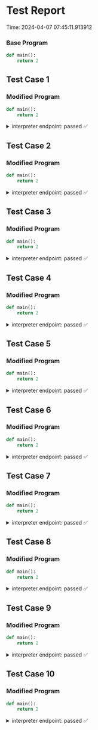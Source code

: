 # Test Report

Time: 2024-04-07 07:45:11.913912

### Base Program

```py
def main():
	return 2
```

## Test Case 1

### Modified Program

```py
def main():
	return 2
```

<details>
<summary>interpreter endpoint: passed ✅</summary>

Request Body: 
```json
{
    "language": "py",
    "program_model": "{\"importStatements\": [], \"fncs\": {\"main\": {\"name\": \"main\", \"rettype\": \"*\", \"initloc\": 1, \"endloc\": 0, \"params\": [], \"locexprs\": {\"1\": [{\"val0\": \"$ret\", \"val1\": {\"value\": \"2\", \"line\": 2, \"tokentype\": \"Constant\"}, \"valueArray\": [\"$ret\", {\"value\": \"2\", \"line\": 2}], \"valueList\": [\"$ret\", {\"value\": \"2\", \"line\": 2}]}]}, \"loctrans\": {\"1\": {}}, \"locdescs\": {\"1\": \"around the beginning of function 'main'\"}, \"types\": {}}}}",
    "function": "main",
    "inputs": "[]",
    "args": "[]"
}
```

Message: 
```
Success
```

Actual Output: 
```json
{
    "entries": [
        {
            "functionName": "main",
            "location": 1,
            "mem": {
                "$ret'": 2,
                "$ret": "<undef>"
            },
            "isChecked": false
        }
    ]
}
```

</details>

## Test Case 2

### Modified Program

```py
def main():
	return 2
```

<details>
<summary>interpreter endpoint: passed ✅</summary>

Request Body: 
```json
{
    "language": "py",
    "program_model": "{\"importStatements\": [], \"fncs\": {\"main\": {\"name\": \"main\", \"rettype\": \"*\", \"initloc\": 1, \"endloc\": 0, \"params\": [], \"locexprs\": {\"1\": [{\"val0\": \"$ret\", \"val1\": {\"value\": \"2\", \"line\": 2, \"tokentype\": \"Constant\"}, \"valueArray\": [\"$ret\", {\"value\": \"2\", \"line\": 2}], \"valueList\": [\"$ret\", {\"value\": \"2\", \"line\": 2}]}]}, \"loctrans\": {\"1\": {}}, \"locdescs\": {\"1\": \"around the beginning of function 'main'\"}, \"types\": {}}}}",
    "function": "main",
    "inputs": "[]",
    "args": "[]"
}
```

Message: 
```
Success
```

Actual Output: 
```json
{
    "entries": [
        {
            "functionName": "main",
            "location": 1,
            "mem": {
                "$ret'": 2,
                "$ret": "<undef>"
            },
            "isChecked": false
        }
    ]
}
```

</details>

## Test Case 3

### Modified Program

```py
def main():
	return 2
```

<details>
<summary>interpreter endpoint: passed ✅</summary>

Request Body: 
```json
{
    "language": "py",
    "program_model": "{\"importStatements\": [], \"fncs\": {\"main\": {\"name\": \"main\", \"rettype\": \"*\", \"initloc\": 1, \"endloc\": 0, \"params\": [], \"locexprs\": {\"1\": [{\"val0\": \"$ret\", \"val1\": {\"value\": \"2\", \"line\": 2, \"tokentype\": \"Constant\"}, \"valueArray\": [\"$ret\", {\"value\": \"2\", \"line\": 2}], \"valueList\": [\"$ret\", {\"value\": \"2\", \"line\": 2}]}]}, \"loctrans\": {\"1\": {}}, \"locdescs\": {\"1\": \"around the beginning of function 'main'\"}, \"types\": {}}}}",
    "function": "main",
    "inputs": "[]",
    "args": "[]"
}
```

Message: 
```
Success
```

Actual Output: 
```json
{
    "entries": [
        {
            "functionName": "main",
            "location": 1,
            "mem": {
                "$ret'": 2,
                "$ret": "<undef>"
            },
            "isChecked": false
        }
    ]
}
```

</details>

## Test Case 4

### Modified Program

```py
def main():
	return 2
```

<details>
<summary>interpreter endpoint: passed ✅</summary>

Request Body: 
```json
{
    "language": "py",
    "program_model": "{\"importStatements\": [], \"fncs\": {\"main\": {\"name\": \"main\", \"rettype\": \"*\", \"initloc\": 1, \"endloc\": 0, \"params\": [], \"locexprs\": {\"1\": [{\"val0\": \"$ret\", \"val1\": {\"value\": \"2\", \"line\": 2, \"tokentype\": \"Constant\"}, \"valueArray\": [\"$ret\", {\"value\": \"2\", \"line\": 2}], \"valueList\": [\"$ret\", {\"value\": \"2\", \"line\": 2}]}]}, \"loctrans\": {\"1\": {}}, \"locdescs\": {\"1\": \"around the beginning of function 'main'\"}, \"types\": {}}}}",
    "function": "main",
    "inputs": "[]",
    "args": "[]"
}
```

Message: 
```
Success
```

Actual Output: 
```json
{
    "entries": [
        {
            "functionName": "main",
            "location": 1,
            "mem": {
                "$ret'": 2,
                "$ret": "<undef>"
            },
            "isChecked": false
        }
    ]
}
```

</details>

## Test Case 5

### Modified Program

```py
def main():
	return 2
```

<details>
<summary>interpreter endpoint: passed ✅</summary>

Request Body: 
```json
{
    "language": "py",
    "program_model": "{\"importStatements\": [], \"fncs\": {\"main\": {\"name\": \"main\", \"rettype\": \"*\", \"initloc\": 1, \"endloc\": 0, \"params\": [], \"locexprs\": {\"1\": [{\"val0\": \"$ret\", \"val1\": {\"value\": \"2\", \"line\": 2, \"tokentype\": \"Constant\"}, \"valueArray\": [\"$ret\", {\"value\": \"2\", \"line\": 2}], \"valueList\": [\"$ret\", {\"value\": \"2\", \"line\": 2}]}]}, \"loctrans\": {\"1\": {}}, \"locdescs\": {\"1\": \"around the beginning of function 'main'\"}, \"types\": {}}}}",
    "function": "main",
    "inputs": "[]",
    "args": "[]"
}
```

Message: 
```
Success
```

Actual Output: 
```json
{
    "entries": [
        {
            "functionName": "main",
            "location": 1,
            "mem": {
                "$ret'": 2,
                "$ret": "<undef>"
            },
            "isChecked": false
        }
    ]
}
```

</details>

## Test Case 6

### Modified Program

```py
def main():
	return 2
```

<details>
<summary>interpreter endpoint: passed ✅</summary>

Request Body: 
```json
{
    "language": "py",
    "program_model": "{\"importStatements\": [], \"fncs\": {\"main\": {\"name\": \"main\", \"rettype\": \"*\", \"initloc\": 1, \"endloc\": 0, \"params\": [], \"locexprs\": {\"1\": [{\"val0\": \"$ret\", \"val1\": {\"value\": \"2\", \"line\": 2, \"tokentype\": \"Constant\"}, \"valueArray\": [\"$ret\", {\"value\": \"2\", \"line\": 2}], \"valueList\": [\"$ret\", {\"value\": \"2\", \"line\": 2}]}]}, \"loctrans\": {\"1\": {}}, \"locdescs\": {\"1\": \"around the beginning of function 'main'\"}, \"types\": {}}}}",
    "function": "main",
    "inputs": "[]",
    "args": "[]"
}
```

Message: 
```
Success
```

Actual Output: 
```json
{
    "entries": [
        {
            "functionName": "main",
            "location": 1,
            "mem": {
                "$ret'": 2,
                "$ret": "<undef>"
            },
            "isChecked": false
        }
    ]
}
```

</details>

## Test Case 7

### Modified Program

```py
def main():
	return 2
```

<details>
<summary>interpreter endpoint: passed ✅</summary>

Request Body: 
```json
{
    "language": "py",
    "program_model": "{\"importStatements\": [], \"fncs\": {\"main\": {\"name\": \"main\", \"rettype\": \"*\", \"initloc\": 1, \"endloc\": 0, \"params\": [], \"locexprs\": {\"1\": [{\"val0\": \"$ret\", \"val1\": {\"value\": \"2\", \"line\": 2, \"tokentype\": \"Constant\"}, \"valueArray\": [\"$ret\", {\"value\": \"2\", \"line\": 2}], \"valueList\": [\"$ret\", {\"value\": \"2\", \"line\": 2}]}]}, \"loctrans\": {\"1\": {}}, \"locdescs\": {\"1\": \"around the beginning of function 'main'\"}, \"types\": {}}}}",
    "function": "main",
    "inputs": "[]",
    "args": "[]"
}
```

Message: 
```
Success
```

Actual Output: 
```json
{
    "entries": [
        {
            "functionName": "main",
            "location": 1,
            "mem": {
                "$ret'": 2,
                "$ret": "<undef>"
            },
            "isChecked": false
        }
    ]
}
```

</details>

## Test Case 8

### Modified Program

```py
def main():
	return 2
```

<details>
<summary>interpreter endpoint: passed ✅</summary>

Request Body: 
```json
{
    "language": "py",
    "program_model": "{\"importStatements\": [], \"fncs\": {\"main\": {\"name\": \"main\", \"rettype\": \"*\", \"initloc\": 1, \"endloc\": 0, \"params\": [], \"locexprs\": {\"1\": [{\"val0\": \"$ret\", \"val1\": {\"value\": \"2\", \"line\": 2, \"tokentype\": \"Constant\"}, \"valueArray\": [\"$ret\", {\"value\": \"2\", \"line\": 2}], \"valueList\": [\"$ret\", {\"value\": \"2\", \"line\": 2}]}]}, \"loctrans\": {\"1\": {}}, \"locdescs\": {\"1\": \"around the beginning of function 'main'\"}, \"types\": {}}}}",
    "function": "main",
    "inputs": "[]",
    "args": "[]"
}
```

Message: 
```
Success
```

Actual Output: 
```json
{
    "entries": [
        {
            "functionName": "main",
            "location": 1,
            "mem": {
                "$ret'": 2,
                "$ret": "<undef>"
            },
            "isChecked": false
        }
    ]
}
```

</details>

## Test Case 9

### Modified Program

```py
def main():
	return 2
```

<details>
<summary>interpreter endpoint: passed ✅</summary>

Request Body: 
```json
{
    "language": "py",
    "program_model": "{\"importStatements\": [], \"fncs\": {\"main\": {\"name\": \"main\", \"rettype\": \"*\", \"initloc\": 1, \"endloc\": 0, \"params\": [], \"locexprs\": {\"1\": [{\"val0\": \"$ret\", \"val1\": {\"value\": \"2\", \"line\": 2, \"tokentype\": \"Constant\"}, \"valueArray\": [\"$ret\", {\"value\": \"2\", \"line\": 2}], \"valueList\": [\"$ret\", {\"value\": \"2\", \"line\": 2}]}]}, \"loctrans\": {\"1\": {}}, \"locdescs\": {\"1\": \"around the beginning of function 'main'\"}, \"types\": {}}}}",
    "function": "main",
    "inputs": "[]",
    "args": "[]"
}
```

Message: 
```
Success
```

Actual Output: 
```json
{
    "entries": [
        {
            "functionName": "main",
            "location": 1,
            "mem": {
                "$ret'": 2,
                "$ret": "<undef>"
            },
            "isChecked": false
        }
    ]
}
```

</details>

## Test Case 10

### Modified Program

```py
def main():
	return 2
```

<details>
<summary>interpreter endpoint: passed ✅</summary>

Request Body: 
```json
{
    "language": "py",
    "program_model": "{\"importStatements\": [], \"fncs\": {\"main\": {\"name\": \"main\", \"rettype\": \"*\", \"initloc\": 1, \"endloc\": 0, \"params\": [], \"locexprs\": {\"1\": [{\"val0\": \"$ret\", \"val1\": {\"value\": \"2\", \"line\": 2, \"tokentype\": \"Constant\"}, \"valueArray\": [\"$ret\", {\"value\": \"2\", \"line\": 2}], \"valueList\": [\"$ret\", {\"value\": \"2\", \"line\": 2}]}]}, \"loctrans\": {\"1\": {}}, \"locdescs\": {\"1\": \"around the beginning of function 'main'\"}, \"types\": {}}}}",
    "function": "main",
    "inputs": "[]",
    "args": "[]"
}
```

Message: 
```
Success
```

Actual Output: 
```json
{
    "entries": [
        {
            "functionName": "main",
            "location": 1,
            "mem": {
                "$ret'": 2,
                "$ret": "<undef>"
            },
            "isChecked": false
        }
    ]
}
```

</details>


